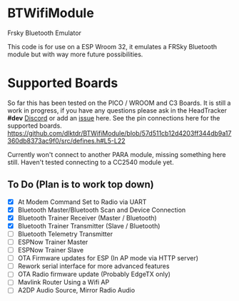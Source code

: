 # BTWifiModule
Frsky Bluetooth Emulator

This code is for use on a ESP Wroom 32, it emulates a FRSky Bluetooth module but with way more future possibilities.

# Supported Boards

So far this has been tested on the PICO / WROOM and C3 Boards. It is still a work in progress, if you have any questions please ask in the HeadTracker **#dev** [Discord](https://discord.gg/ux5hEaNSPQ) or add an [issue](https://github.com/dlktdr/BTWifiModule/issues) here. See the pin connections here for the supported boards. 
https://github.com/dlktdr/BTWifiModule/blob/57d511cb12d4203ff344db9a17360db8373ac9f0/src/defines.h#L5-L22 

Currently won't connect to another PARA module, missing something here still.
Haven't tested connecting to a CC2540 module yet.

To Do (Plan is to work top down)
---------
- [x] At Modem Command Set to Radio via UART
- [x] Bluetooth Master/Bluetooth Scan and Device Connection
- [x] Bluetooth Trainer Receiver (Master / Bluetooth)
- [X] Bluetooth Trainer Transmitter (Slave / Bluetooth)
- [ ] Bluetooth Telemetry Transmitter
- [ ] ESPNow Trainer Master
- [ ] ESPNow Trainer Slave
- [ ] OTA Firmware updates for ESP (In AP mode via HTTP server)
- [ ] Rework serial interface for more advanced features
- [ ] OTA Radio firmware update (Probably EdgeTX only)
- [ ] Mavlink Router Using a Wifi AP
- [ ] A2DP Audio Source, Mirror Radio Audio
